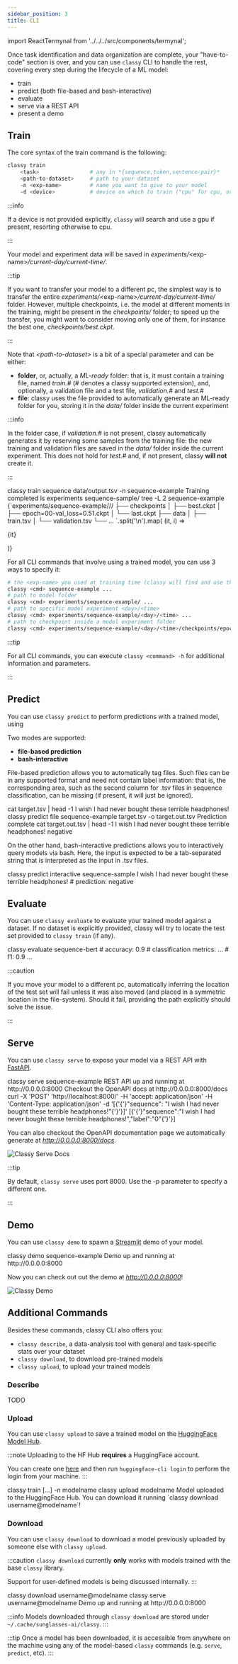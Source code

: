 ```yaml
---
sidebar_position: 3
title: CLI
---
```


import ReactTermynal from '../../../src/components/termynal';

Once task identification and data organization are complete, your "have-to-code" section is over, and you can use `classy`
CLI to handle the rest, covering every step during the lifecycle of a ML model:
* train
* predict (both file-based and bash-interactive)
* evaluate
* serve via a REST API
* present a demo

## Train

The core syntax of the train command is the following:
```bash
classy train 
    <task>                # any in *{sequence,token,sentence-pair}*
    <path-to-dataset>     # path to your dataset
    -n <exp-name>         # name you want to give to your model
    -d <device>           # device on which to train ("cpu" for cpu, or device number for gpu)
```

:::info

If a device is not provided explicitly, `classy` will search and use a gpu if present, resorting otherwise to cpu.

:::

Your model and experiment data will be saved in *experiments/*&lt;exp-name&gt;*/current-day/current-time/*.

:::tip

If you want to transfer your model to a different pc, the simplest way is to transfer the entire 
*experiments/*&lt;exp-name&gt;*/current-day/current-time/* folder. However, multiple checkpoints, i.e. the model at different
moments in the training, might be present in the *checkpoints/* folder; to speed up the transfer, you might want to
consider moving only one of them, for instance the best one, *checkpoints/best.ckpt*.

:::

Note that *&lt;path-to-dataset&gt;* is a bit of a special parameter and can be either:
* **folder**, or, actually, a *ML-ready* folder: that is, it must contain a training file, named *train.#* 
  (# denotes a classy supported extension), and, optionally, a validation file and a test file, *validation.#* and *test.#*
* **file**: classy uses the file provided to automatically generate an ML-ready folder for you, storing it in the
  *data/* folder inside the current experiment
  
:::info

In the folder case, if *validation.#* is not present, classy automatically generates it by reserving some samples
from the training file: the new training and validation files are saved in the *data/* folder inside the current experiment.
This does not hold for *test.#* and, if not present, classy **will not** create it.

:::

<ReactTermynal>
  <span data-ty="input">classy train sequence data/output.tsv -n sequence-example</span>
  <span data-ty="progress"></span>
  <span data-ty>Training completed</span>
  <span data-ty="input">ls experiments</span>
  <span data-ty>sequence-sample/</span>
  <span data-ty="input">tree -L 2 sequence-example</span>
  <span className="data-ty-treefix" data-ty>
    <div>
        {`experiments/sequence-example/<day>/<time>/
          ├── checkpoints
            │   ├── best.ckpt
            │   ├── epoch=00-val_loss=0.51.ckpt
            │   └── last.ckpt
            ├── data
            │   ├── train.tsv
            │   └── validation.tsv
            └── ...
        `.split('\n').map( (it, i) => <p key={i} style={{lineHeight: "1.0"}}>{it}</p>)}
    </div>
  </span>
</ReactTermynal>

<p />

For all CLI commands that involve using a trained model, you can use 3 ways to specify it:
```bash
# the <exp-name> you used at training time (classy will find and use the latest best.ckpt)
classy <cmd> sequence-example ... 
# path to model folder
classy <cmd> experiments/sequence-example/ ... 
# path to specific model experiment <day>/<time> 
classy <cmd> experiments/sequence-example/<day>/<time> ... 
# path to checkpoint inside a model experiment folder
classy <cmd> experiments/sequence-example/<day>/<time>/checkpoints/epoch=00-val_loss=0.51.ckpt
```

:::tip

For all CLI commands, you can execute `classy <command> -h` for additional information and parameters.

:::

## Predict

You can use `classy predict` to perform predictions with a trained model, using 

Two modes are supported:
* **file-based prediction** 
* **bash-interactive**

File-based prediction allows you to automatically tag files. Such files can be in any supported format and need not contain 
label information: that is, the corresponding area, such as the second column for .tsv files in sequence classification, 
can be missing (if present, it will just be ignored).

<ReactTermynal>
  <span data-ty="input">cat target.tsv | head -1</span>
  <span data-ty>I wish I had never bought these terrible headphones!</span>
  <span data-ty="input">classy predict file sequence-example target.tsv -o target.out.tsv</span>
  <span data-ty="progress"></span>
  <span data-ty>Prediction complete</span>
  <span data-ty="input">cat target.out.tsv | head -1</span>
  <span data-ty>I wish I had never bought these terrible headphones!    negative</span>
</ReactTermynal>

<p />

On the other hand, bash-interactive predictions allows you to interactively query models via bash. 
Here, the input is expected to be a tab-separated string that is interpreted as the input in .tsv files.

<ReactTermynal>
  <span data-ty="input">classy predict interactive sequence-sample</span>
  <span data-ty="input" data-ty-prompt="Enter source text: ">I wish I had never bought these terrible headphones!</span>
  <span data-ty data-ty-start-delay="2000">  # prediction: negative</span>
  <span data-ty data-ty-prompt="Enter source text: "></span>
</ReactTermynal>

<p />

## Evaluate

You can use `classy evaluate` to evaluate your trained model against a dataset. If no dataset is explicitly
provided, classy will try to locate the test set provided to `classy train` (if any).

<ReactTermynal>
  <span data-ty="input">classy evaluate sequence-bert</span>
  <span data-ty="progress"></span>
  <span data-ty># accuracy: 0.9</span>
  <span data-ty># classification metrics:</span>
  <span data-ty>...</span>
  <span data-ty>    # f1: 0.9</span>
  <span data-ty>...</span>
</ReactTermynal>

<p />

:::caution

If you move your model to a different pc, automatically inferring the location of the test set will fail 
unless it was also moved (and placed in a symmetric location in the file-system). Should it fail, providing the 
path explicitly should solve the issue.

:::

## Serve

You can use `classy serve` to expose your model via a REST API with [FastAPI](https://fastapi.tiangolo.com/).

<ReactTermynal>
  <span data-ty="input">classy serve sequence-example</span>
  <span data-ty data-ty-start-delay="2000">REST API up and running at http://0.0.0.0:8000</span>
  <span data-ty>Checkout the OpenAPI docs at http://0.0.0.0:8000/docs</span>
  <span data-ty="input">curl -X 'POST' 'http://localhost:8000/' -H 'accept: application/json' -H 'Content-Type: application/json' -d '[{'{'}"sequence": "I wish I had never bought these terrible headphones!"{'}'}]'</span>
  <span data-ty data-ty-start-delay="2000">[{'{'}"sequence":"I wish I had never bought these terrible headphones!","label":"0"{'}'}]</span>
</ReactTermynal>

<p />

You can also checkout the OpenAPI documentation page we automatically generate at *http://0.0.0.0:8000/docs*.

![Classy Serve Docs](/img/intro/serve-docs.png)

:::tip

By default, `classy serve` uses port 8000. Use the *-p* parameter to specify a different one.

:::

## Demo

You can use `classy demo` to spawn a [Streamlit](https://streamlit.io/) demo of your model.

<ReactTermynal>
  <span data-ty="input">classy demo sequence-example</span>
  <span data-ty data-ty-start-delay="2000">Demo up and running at http://0.0.0.0:8000</span>
</ReactTermynal>

<p />

Now you can check out out the demo at *http://0.0.0.0:8000*!

![Classy Demo](/img/intro/demo.png)

## Additional Commands

Besides these commands, classy CLI also offers you:
* `classy describe`, a data-analysis tool with general and task-specific stats over your dataset
* `classy download`, to download pre-trained models 
* `classy upload`, to upload your trained models 

### Describe

TODO

### Upload

You can use `classy upload` to save a trained model on the [HuggingFace Model Hub](https://huggingface.co/models). 

:::note
Uploading to the HF Hub **requires** a HuggingFace account. 

You can create one [here](https://huggingface.co/join) and then run
`huggingface-cli login` to perform the login from your machine.
:::

<ReactTermynal>
  <span data-ty="input">classy train [...] -n modelname</span>
  <span data-ty="input">classy upload modelname</span>
  <span data-ty="progress"></span>
  <span data-ty>Model uploaded to the HuggingFace Hub.</span>
  <span data-ty>You can download it running `classy download username@modelname`!</span>
</ReactTermynal>

### Download

You can use `classy download` to download a model previously uploaded by someone else with `classy upload`.

:::caution
`classy download` currently **only** works with models trained with the base `classy` library. 

Support for user-defined models is being discussed internally. 
:::

<ReactTermynal>
  <span data-ty="input">classy download username@modelname</span>
  <span data-ty="input">classy serve username@modelname</span>
  <span data-ty data-ty-start-delay="2000">Demo up and running at http://0.0.0.0:8000</span>
</ReactTermynal>

<br />

:::info
Models downloaded through `classy download` are stored under `~/.cache/sunglasses-ai/classy`.
:::

:::tip
Once a model has been downloaded, it is accessible from anywhere on the machine using any of the model-based `classy` commands (e.g. `serve`, `predict`, etc).
:::
